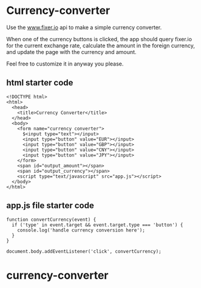 # Currency-converter

Use the www.fixer.io api to make a simple currency converter.

When one of the currency buttons is clicked, the app should query fixer.io for the current exchange rate, calculate the amount in the foreign currency, and update the page with the currency and amount.

Feel free to customize it in anyway you please.

## html starter code
```
<!DOCTYPE html>
<html>
  <head>
    <title>Currency Converter</title>
  </head>
  <body>
    <form name="currency converter">
      $<input type="text"></input>
      <input type="button" value="EUR"></input>
      <input type="button" value="GBP"></input>
      <input type="button" value="CNY"></input>
      <input type="button" value="JPY"></input>
    </form>
    <span id="output_amount"></span>
    <span id="output_currency"></span>
    <script type="text/javascript" src="app.js"></script>
  </body>
</html>
```

## app.js file starter code
```
function convertCurrency(event) {
  if ('type' in event.target && event.target.type === 'button') {
    console.log('handle currency conversion here');
  }
}

document.body.addEventListener('click', convertCurrency);
```
# currency-converter
